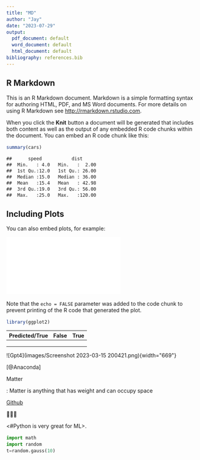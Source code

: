 ```yaml
---
title: "MD"
author: "Jay"
date: "2023-07-29"
output:
  pdf_document: default
  word_document: default
  html_document: default
bibliography: references.bib
---
```




## R Markdown

This is an R Markdown document. Markdown is a simple formatting syntax for authoring HTML, PDF, and MS Word documents. For more details on using R Markdown see <http://rmarkdown.rstudio.com>.

When you click the **Knit** button a document will be generated that includes both content as well as the output of any embedded R code chunks within the document. You can embed an R code chunk like this:


```r
summary(cars)
```

```
##      speed           dist       
##  Min.   : 4.0   Min.   :  2.00  
##  1st Qu.:12.0   1st Qu.: 26.00  
##  Median :15.0   Median : 36.00  
##  Mean   :15.4   Mean   : 42.98  
##  3rd Qu.:19.0   3rd Qu.: 56.00  
##  Max.   :25.0   Max.   :120.00
```

## Including Plots

You can also embed plots, for example:

![](EditedMd_files/figure-latex/pressure-1.pdf)<!-- --> 

Note that the `echo = FALSE` parameter was added to the code chunk to prevent printing of the R code that generated the plot.


```r
library(ggplot2)
```



| Predicted/True | False | True |
|----------------|-------|------|
|                |       |      |
|                |       |      |
|                |       |      |

![Gpt4](images/Screenshot 2023-03-15 200421.png){width="669"}

[@Anaconda]

Matter

:   Matter is anything that has weight and can occupy space

[Github](https://github.com/dtech010/Test)

💏😍😍

\<#Python is very great for ML\>.

``` python
import math
import random
t=random.gauss(10)
```
